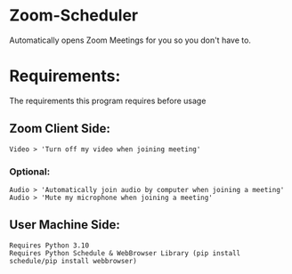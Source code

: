 # Zoom-Scheduler
Automatically opens Zoom Meetings for you so you don't have to.
# Requirements:
The requirements this program requires before usage
## Zoom Client Side:
	Video > 'Turn off my video when joining meeting'
### Optional:
	Audio > 'Automatically join audio by computer when joining a meeting'
	Audio > 'Mute my microphone when joining a meeting'

## User Machine Side:
	Requires Python 3.10
	Requires Python Schedule & WebBrowser Library (pip install schedule/pip install webbrowser)
